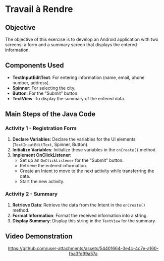 # Travail à Rendre

## Objective
The objective of this exercise is to develop an Android application with two screens: a form and a summary screen that displays the entered information.

## Components Used
- **TextInputEditText**: For entering information (name, email, phone number, address).
- **Spinner**: For selecting the city.
- **Button**: For the "Submit" button.
- **TextView**: To display the summary of the entered data.

## Main Steps of the Java Code

### Activity 1 - Registration Form
1. **Declare Variables**: Declare the variables for the UI elements (`TextInputEditText`, Spinner, Button).
2. **Initialize Variables**: Initialize these variables in the `onCreate()` method.
3. **Implement OnClickListener**: 
   - Set up an `OnClickListener` for the "Submit" button.
   - Retrieve the entered information.
   - Create an Intent to move to the next activity while transferring the data.
   - Start the new activity.

### Activity 2 - Summary
1. **Retrieve Data**: Retrieve the data from the Intent in the `onCreate()` method.
2. **Format Information**: Format the received information into a string.
3. **Display Summary**: Display this string in the `TextView` for the summary.

## Video Demonstration
<div align="center">

   
https://github.com/user-attachments/assets/54401664-0e4c-4c7e-a160-fba3fd99a57a

</div>
